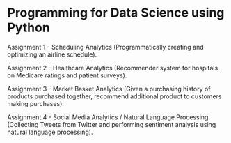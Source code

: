 # Programming for Data Science using Python

Assignment 1 - Scheduling Analytics (Programmatically creating and optimizing an airline schedule).

Assignment 2 - Healthcare Analytics (Recommender system for hospitals on Medicare ratings and patient surveys).

Assignment 3 - Market Basket Analytics (Given a purchasing history of products purchased together, recommend additional product to customers making purchases).

Assignment 4 - Social Media Analytics / Natural Language Processing (Collecting Tweets from Twitter and performing sentiment analysis using natural language processing).